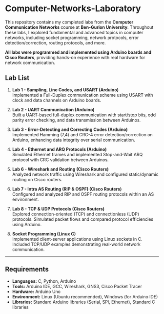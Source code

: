 # Computer-Networks-Laboratory
This repository contains my completed labs from the **Computer Communication Networks** course at **Ben-Gurion University**. Throughout these labs, I explored fundamental and advanced topics in computer networks, including socket programming, network protocols, error detection/correction, routing protocols, and more.

**All labs were programmed and implemented using Arduino boards and Cisco Routers**, providing hands-on experience with real hardware for network communication.

## Lab List

1. **Lab 1 - Sampling, Line Codes, and USART (Arduino)**  
   Implemented a Full-Duplex communication scheme using USART with clock and data channels on Arduino boards.

2. **Lab 2 - UART Communication (Arduino)**  
   Built a UART-based full-duplex communication with start/stop bits, odd parity error checking, and data transmission between Arduinos.

3. **Lab 3 - Error-Detecting and Correcting Codes (Arduino)**  
   Implemented Hamming (7,4) and CRC-4 error detection/correction on Arduino, enhancing data integrity over serial communication.

4. **Lab 4 - Ethernet and ARQ Protocols (Arduino)**  
   Simulated Ethernet frames and implemented Stop-and-Wait ARQ protocol with CRC validation between Arduinos.

5. **Lab 6 - Wireshark and Routing (Cisco Routers)**  
   Analyzed network traffic using Wireshark and configured static/dynamic routing on Cisco routers.

6. **Lab 7 - Intra AS Routing (RIP & OSPF) (Cisco Routers)**  
   Configured and analyzed RIP and OSPF routing protocols within an AS environment.

7. **Lab 8 - TCP & UDP Protocols (Cisco Routers)**  
   Explored connection-oriented (TCP) and connectionless (UDP) protocols. Simulated packet flows and compared protocol efficiencies using Arduino.

8. **Socket Programming (Linux C)**  
   Implemented client-server applications using Linux sockets in C. Included TCP/UDP examples demonstrating real-world network communication.

----

## Requirements
-  **Languages:** C, Python, Arduino
-   **Tools:** Arduino IDE, GCC, Wireshark, GNS3, Cisco Packet Tracer
-   **Hardware:** Arduino Uno
-   **Environment:** Linux (Ubuntu recommended), Windows (for Arduino IDE)
-   **Libraries:** Standard Arduino libraries (Serial, SPI, Ethernet), Standard C libraries
